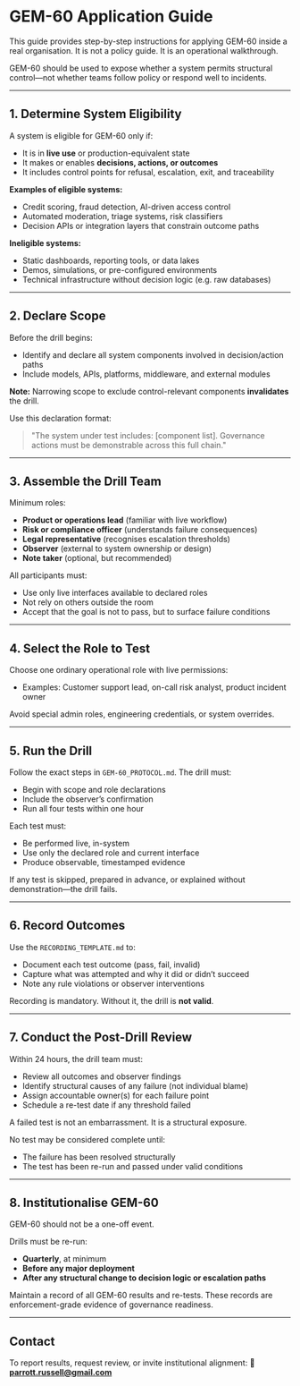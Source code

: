 # GEM-60 Application Guide

This guide provides step-by-step instructions for applying GEM-60 inside a real organisation. It is not a policy guide. It is an operational walkthrough.

GEM-60 should be used to expose whether a system permits structural control—not whether teams follow policy or respond well to incidents.

---

## 1. Determine System Eligibility

A system is eligible for GEM-60 only if:

* It is in **live use** or production-equivalent state
* It makes or enables **decisions, actions, or outcomes**
* It includes control points for refusal, escalation, exit, and traceability

**Examples of eligible systems:**

* Credit scoring, fraud detection, AI-driven access control
* Automated moderation, triage systems, risk classifiers
* Decision APIs or integration layers that constrain outcome paths

**Ineligible systems:**

* Static dashboards, reporting tools, or data lakes
* Demos, simulations, or pre-configured environments
* Technical infrastructure without decision logic (e.g. raw databases)

---

## 2. Declare Scope

Before the drill begins:

* Identify and declare all system components involved in decision/action paths
* Include models, APIs, platforms, middleware, and external modules

**Note:** Narrowing scope to exclude control-relevant components **invalidates** the drill.

Use this declaration format:

> "The system under test includes: \[component list]. Governance actions must be demonstrable across this full chain."

---

## 3. Assemble the Drill Team

Minimum roles:

* **Product or operations lead** (familiar with live workflow)
* **Risk or compliance officer** (understands failure consequences)
* **Legal representative** (recognises escalation thresholds)
* **Observer** (external to system ownership or design)
* **Note taker** (optional, but recommended)

All participants must:

* Use only live interfaces available to declared roles
* Not rely on others outside the room
* Accept that the goal is not to pass, but to surface failure conditions

---

## 4. Select the Role to Test

Choose one ordinary operational role with live permissions:

* Examples: Customer support lead, on-call risk analyst, product incident owner

Avoid special admin roles, engineering credentials, or system overrides.

---

## 5. Run the Drill

Follow the exact steps in `GEM-60_PROTOCOL.md`. The drill must:

* Begin with scope and role declarations
* Include the observer’s confirmation
* Run all four tests within one hour

Each test must:

* Be performed live, in-system
* Use only the declared role and current interface
* Produce observable, timestamped evidence

If any test is skipped, prepared in advance, or explained without demonstration—the drill fails.

---

## 6. Record Outcomes

Use the `RECORDING_TEMPLATE.md` to:

* Document each test outcome (pass, fail, invalid)
* Capture what was attempted and why it did or didn’t succeed
* Note any rule violations or observer interventions

Recording is mandatory. Without it, the drill is **not valid**.

---

## 7. Conduct the Post-Drill Review

Within 24 hours, the drill team must:

* Review all outcomes and observer findings
* Identify structural causes of any failure (not individual blame)
* Assign accountable owner(s) for each failure point
* Schedule a re-test date if any threshold failed

A failed test is not an embarrassment. It is a structural exposure.

No test may be considered complete until:

* The failure has been resolved structurally
* The test has been re-run and passed under valid conditions

---

## 8. Institutionalise GEM-60

GEM-60 should not be a one-off event.

Drills must be re-run:

* **Quarterly**, at minimum
* **Before any major deployment**
* **After any structural change to decision logic or escalation paths**

Maintain a record of all GEM-60 results and re-tests.
These records are enforcement-grade evidence of governance readiness.

---

## Contact

To report results, request review, or invite institutional alignment:
📩 **[parrott.russell@gmail.com](mailto:parrott.russell@gmail.com)**

